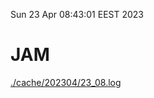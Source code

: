 Sun 23 Apr 08:43:01 EEST 2023
# JAM
<a href='./cache/202304/23_08.log'>./cache/202304/23_08.log</a>
